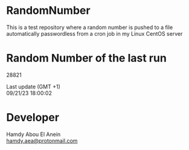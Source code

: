 # RandomNumber    
This is a test repository where a random number is pushed to a file automatically passwordless from a cron job in my Linux CentOS server    
# Random Number of the last run   
28821
      
Last update (GMT +1)    
09/21/23 18:00:02
# Developer    
Hamdy Abou El Anein   
hamdy.aea@protonmail.com
